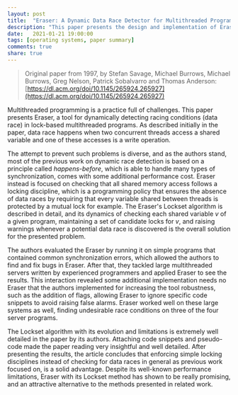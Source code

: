 ```yaml
---
layout: post
title:  "Eraser: A Dynamic Data Race Detector for Multithreaded Programs"
description: "This paper presents the design and implementation of Eraser, a tool for dynamically detecting racing conditions (data race) in lock-based multithreaded programs."
date:   2021-01-21 19:00:00
tags: [operating systems, paper summary]
comments: true
share: true
---
```


> Original paper from 1997, by Stefan Savage, Michael Burrows, Michael Burrows, Greg Nelson, Patrick Sobalvarro and Thomas Anderson: [https://dl.acm.org/doi/10.1145/265924.265927](https://dl.acm.org/doi/10.1145/265924.265927)

Multithreaded programming is a practice full of challenges. This paper presents Eraser, a tool for dynamically detecting racing conditions (data race) in lock-based multithreaded programs. As described initially in the paper, data race happens when two concurrent threads access a shared variable and one of these accesses is a write operation.

The attempt to prevent such problems is diverse, and as the authors stand, most of the previous work on dynamic race detection is based on a principle called *happens-before*, which is able to handle many types of synchronization, comes with some additional performance cost. Eraser instead is focused on checking that all shared memory access follows a locking discipline, which is a programming policy that ensures the absence of data races by requiring that every variable shared between threads is protected by a mutual lock for example. The Eraser's Lockset algorithm is described in detail, and its dynamics of checking each shared variable *v* of a given program, maintaining a set of candidate locks for *v*, and raising warnings whenever a potential data race is discovered is the overall solution for the presented problem.

The authors evaluated the Eraser by running it on simple programs that contained common synchronization errors, which allowed the authors to find and fix bugs in Eraser. After that, they tackled large multithreaded servers written by experienced programmers and applied Eraser to see the results. This interaction revealed some additional implementation needs no Eraser that the authors implemented for increasing the tool robustness, such as the addition of flags, allowing Eraser to ignore specific code snippets to avoid raising false alarms. Eraser worked well on these large systems as well, finding undesirable race conditions on three of the four server programs.

The Lockset algorithm with its evolution and limitations is extremely well detailed in the paper by its authors. Attaching code snippets and pseudo-code made the paper reading very insightful and well detailed. After presenting the results, the article concludes that enforcing simple locking disciplines instead of checking for data races in general as previous work focused on, is a solid advantage. Despite its well-known performance limitations, Eraser with its Lockset method has shown to be really promising, and an attractive alternative to the methods presented in related work.

